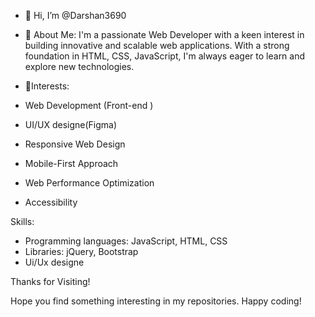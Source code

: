 - 👋 Hi, I’m @Darshan3690
- 👀 About Me:
I'm a passionate Web Developer with a keen interest in building innovative and scalable web applications. With a strong foundation in HTML, CSS, JavaScript,  I'm always eager to learn and explore new technologies.

- 🌱Interests:

- Web Development (Front-end )
- UI/UX designe(Figma)
- Responsive Web Design
- Mobile-First Approach
- Web Performance Optimization
- Accessibility

  
Skills:

- Programming languages: JavaScript, HTML, CSS
- Libraries: jQuery, Bootstrap
- Ui/Ux designe

Thanks for Visiting!

Hope you find something interesting in my repositories. Happy coding!



<!---
Darshan3690/Darshan3690 is a ✨ special ✨ repository because its `README.md` (this file) appears on your GitHub profile.
You can click the Preview link to take a look at your changes.
--->
